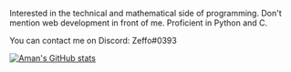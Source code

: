 Interested in the technical and mathematical side of programming. Don't mention web development in front of me.
Proficient in Python and C. 

You can contact me on Discord: Zeffo#0393

[![Aman's GitHub stats](https://github-readme-stats.vercel.app/api?username=zeffo)](https://github.com/anuraghazra/github-readme-stats)

